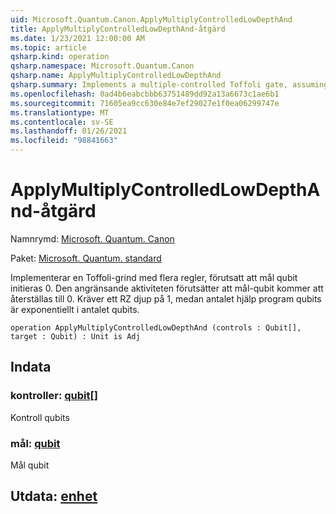 ```yaml
---
uid: Microsoft.Quantum.Canon.ApplyMultiplyControlledLowDepthAnd
title: ApplyMultiplyControlledLowDepthAnd-åtgärd
ms.date: 1/23/2021 12:00:00 AM
ms.topic: article
qsharp.kind: operation
qsharp.namespace: Microsoft.Quantum.Canon
qsharp.name: ApplyMultiplyControlledLowDepthAnd
qsharp.summary: Implements a multiple-controlled Toffoli gate, assuming that target qubit is initialized 0.  The adjoint operation assumes that the target qubit will be reset to 0.  Requires a Rz depth of 1, while the number of helper qubits are exponential in the number of qubits.
ms.openlocfilehash: 0ad4b6eabcbbb63751489dd92a13a6673c1ae6b1
ms.sourcegitcommit: 71605ea9cc630e84e7ef29027e1f0ea06299747e
ms.translationtype: MT
ms.contentlocale: sv-SE
ms.lasthandoff: 01/26/2021
ms.locfileid: "98841663"
---
```

# <a name="applymultiplycontrolledlowdepthand-operation"></a>ApplyMultiplyControlledLowDepthAnd-åtgärd

Namnrymd: [Microsoft. Quantum. Canon](xref:Microsoft.Quantum.Canon)

Paket: [Microsoft. Quantum. standard](https://nuget.org/packages/Microsoft.Quantum.Standard)


Implementerar en Toffoli-grind med flera regler, förutsatt att mål qubit initieras 0.  Den angränsande aktiviteten förutsätter att mål-qubit kommer att återställas till 0.  Kräver ett RZ djup på 1, medan antalet hjälp program qubits är exponentiellt i antalet qubits.

```qsharp
operation ApplyMultiplyControlledLowDepthAnd (controls : Qubit[], target : Qubit) : Unit is Adj
```


## <a name="input"></a>Indata

### <a name="controls--qubit"></a>kontroller: [qubit](xref:microsoft.quantum.lang-ref.qubit)[]

Kontroll qubits


### <a name="target--qubit"></a>mål: [qubit](xref:microsoft.quantum.lang-ref.qubit)

Mål qubit



## <a name="output--unit"></a>Utdata: [enhet](xref:microsoft.quantum.lang-ref.unit)

